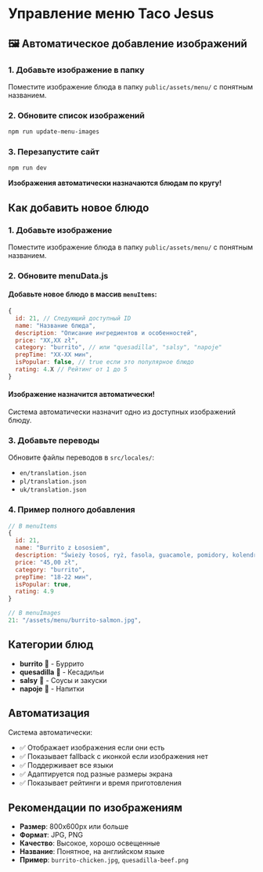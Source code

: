 # Управление меню Taco Jesus

## 🖼️ Автоматическое добавление изображений

### 1. Добавьте изображение в папку
Поместите изображение блюда в папку `public/assets/menu/` с понятным названием.

### 2. Обновите список изображений
```bash
npm run update-menu-images
```

### 3. Перезапустите сайт
```bash
npm run dev
```

**Изображения автоматически назначаются блюдам по кругу!**

## Как добавить новое блюдо

### 1. Добавьте изображение
Поместите изображение блюда в папку `public/assets/menu/` с понятным названием.

### 2. Обновите menuData.js

#### Добавьте новое блюдо в массив `menuItems`:
```javascript
{
  id: 21, // Следующий доступный ID
  name: "Название блюда",
  description: "Описание ингредиентов и особенностей",
  price: "XX,XX zł",
  category: "burrito", // или "quesadilla", "salsy", "napoje"
  prepTime: "XX-XX мин",
  isPopular: false, // true если это популярное блюдо
  rating: 4.X // Рейтинг от 1 до 5
}
```

#### Изображение назначится автоматически!
Система автоматически назначит одно из доступных изображений блюду.

### 3. Добавьте переводы
Обновите файлы переводов в `src/locales/`:
- `en/translation.json`
- `pl/translation.json` 
- `uk/translation.json`

### 4. Пример полного добавления

```javascript
// В menuItems
{
  id: 21,
  name: "Burrito z Łososiem",
  description: "Świeży łosoś, ryż, fasola, guacamole, pomidory, kolendra.",
  price: "45,00 zł",
  category: "burrito",
  prepTime: "18-22 мин",
  isPopular: true,
  rating: 4.9
}

// В menuImages
21: "/assets/menu/burrito-salmon.jpg",
```

## Категории блюд

- **burrito** 🌯 - Буррито
- **quesadilla** 🧀 - Кесадильи  
- **salsy** 🥑 - Соусы и закуски
- **napoje** 🥤 - Напитки

## Автоматизация

Система автоматически:
- ✅ Отображает изображения если они есть
- ✅ Показывает fallback с иконкой если изображения нет
- ✅ Поддерживает все языки
- ✅ Адаптируется под разные размеры экрана
- ✅ Показывает рейтинги и время приготовления

## Рекомендации по изображениям

- **Размер**: 800x600px или больше
- **Формат**: JPG, PNG
- **Качество**: Высокое, хорошо освещенные
- **Название**: Понятное, на английском языке
- **Пример**: `burrito-chicken.jpg`, `quesadilla-beef.png`
